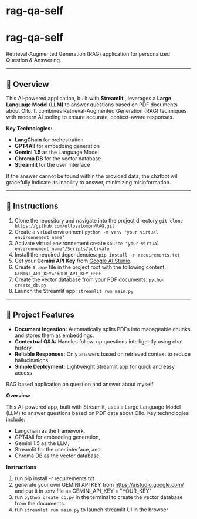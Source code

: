 # rag-qa-self

# rag-qa-self

Retrieval-Augmented Generation (RAG) application for personalized Question & Answering. 

---

## 🧠 Overview

This AI-powered application, built with  **Streamlit** , leverages a **Large Language Model (LLM)** to answer questions based on PDF documents about Ollo. It combines Retrieval-Augmented Generation (RAG) techniques with modern AI tooling to ensure accurate, context-aware responses.

**Key Technologies:**

* **LangChain** for orchestration
* **GPT4All** for embedding generation
* **Gemini 1.5** as the Language Model
* **Chroma DB** for the vector database
* **Streamlit** for the user interface

If the answer cannot be found within the provided data, the chatbot will gracefully indicate its inability to answer, minimizing misinformation.

---

## 🚀 Instructions

1. Clone the repository and navigate into the project directory `git clone https://github.com/ollosalomon/RAG.git`
2. Create a virtual environment `python -m venv "your virtual environnement name"`
3. Activate virtual environnement create `source "your virtual environnement name"/Scripts/activate`
4. Install the required dependencies:
   `pip install -r requirements.txt`
5. Get your **Gemini API Key** from [Google AI Studio](https://aistudio.google.com/).
6. Create a `.env` file in the project root with the following content:
   `GEMINI_API_KEY="YOUR_API_KEY_HERE`
7. Create the vector database from your PDF documents:
   `python create_db.py`
8. Launch the Streamlit app:
   `streamlit run main.py`

---

## 📄 Project Features

* **Document Ingestion:** Automatically splits PDFs into manageable chunks and stores them as embeddings.
* **Contextual Q&A:** Handles follow-up questions intelligently using chat history.
* **Reliable Responses:** Only answers based on retrieved context to reduce hallucinations.
* **Simple Deployment:** Lightweight Streamlit app for quick and easy access

RAG based application on question and answer about myself

**Overview**

This AI-powered app, built with Streamlit, uses a Large Language Model (LLM) to answer questions based on PDF data about Ollo. Key technologies include:

- Langchain as the framework,
- GPT4All for embedding generation,
- Gemini 1.5 as the LLM,
- Streamlit for the user interface, and
- Chroma DB as the vector database.

**Instructions**

1. run pip install -r requirements.txt
2. generate your own GEMINI API KEY from https://aistudio.google.com/ and put it in .env file as GEMINI_API_KEY = "YOUR_KEY"
3. run `python create_db.py` in the terminal to create the vector database from the documents.
4. run `streamlit run main.py` to launch streamlit UI in the browser
